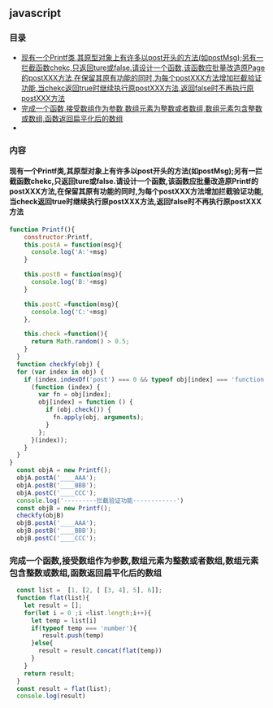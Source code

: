 ## javascript

### 目录

- [现有一个Printf类,其原型对象上有许多以post开头的方法(如postMsg);另有一拦截函数chekc,只返回ture或false.请设计一个函数,该函数应批量改造原Page的postXXX方法,在保留其原有功能的同时,为每个postXXX方法增加拦截验证功能,当chekc返回true时继续执行原postXXX方法,返回false时不再执行原postXXX方法](#现有一个printf类其原型对象上有许多以post开头的方法如postmsg另有一拦截函数chekc只返回ture或false请设计一个函数该函数应批量改造原page的postxxx方法在保留其原有功能的同时为每个postxxx方法增加拦截验证功能当chekc返回true时继续执行原postxxx方法返回false时不再执行原postxxx方法)
- [完成一个函数,接受数组作为参数,数组元素为整数或者数组,数组元素包含整数或数组,函数返回扁平化后的数组](#完成一个函数接受数组作为参数数组元素为整数或者数组数组元素包含整数或数组函数返回扁平化后的数组)
- 

### 内容

#### 现有一个Printf类,其原型对象上有许多以post开头的方法(如postMsg);另有一拦截函数chekc,只返回ture或false.请设计一个函数,该函数应批量改造原Printf的postXXX方法,在保留其原有功能的同时,为每个postXXX方法增加拦截验证功能,当check返回true时继续执行原postXXX方法,返回false时不再执行原postXXX方法

```javascript
function Printf(){
    constructor:Printf,
    this.postA = function(msg){
      console.log('A:'+msg)
    }

    this.postB = function(msg){
      console.log('B:'+msg)
    }

    this.postC =function(msg){
      console.log('C:'+msg)
    },

    this.check =function(){
      return Math.random() > 0.5;
    }
  }
  function checkfy(obj) {
  for (var index in obj) {
    if (index.indexOf('post') === 0 && typeof obj[index] === 'function') {
      (function (index) {
        var fn = obj[index];
        obj[index] = function () {
          if (obj.check()) {
            fn.apply(obj, arguments);
          }
        };
      }(index));
    }
  }
}
  const objA = new Printf();
  objA.postA('____AAA');
  objA.postB('____BBB');
  objA.postC('____CCC');
  console.log('---------拦截验证功能------------')
  const objB = new Printf();
  checkfy(objB)
  objB.postA('____AAA');
  objB.postB('____BBB');
  objB.postC('____CCC');
```

### 完成一个函数,接受数组作为参数,数组元素为整数或者数组,数组元素包含整数或数组,函数返回扁平化后的数组

```javascript
  const list =  [1, [2, [ [3, 4], 5], 6]];
  function flat(list){
    let result = [];
    for(let i = 0 ;i <list.length;i++){
      let temp = list[i]
      if(typeof temp === 'number'){
         result.push(temp)
      }else{
        result = result.concat(flat(temp))
      }
    }
    return result;   
  }
  const result = flat(list);
  console.log(result)
```

